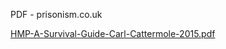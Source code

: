 PDF - prisonism.co.uk

[HMP-A-Survival-Guide-Carl-Cattermole-2015.pdf](../_resources/95c37fb1c5a3c8c4abd8fd4179a5861b.pdf)